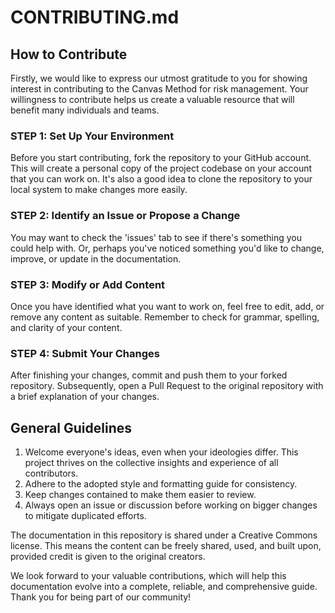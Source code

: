 # CONTRIBUTING.md

## How to Contribute

Firstly, we would like to express our utmost gratitude to you for showing interest in contributing to the Canvas Method for risk management. Your willingness to contribute helps us create a valuable resource that will benefit many individuals and teams.

### STEP 1: Set Up Your Environment 

Before you start contributing, fork the repository to your GitHub account. This will create a personal copy of the project codebase on your account that you can work on. It's also a good idea to clone the repository to your local system to make changes more easily.

### STEP 2: Identify an Issue or Propose a Change 

You may want to check the 'issues' tab to see if there's something you could help with. Or, perhaps you've noticed something you'd like to change, improve, or update in the documentation. 

### STEP 3: Modify or Add Content 

Once you have identified what you want to work on, feel free to edit, add, or remove any content as suitable. Remember to check for grammar, spelling, and clarity of your content. 

### STEP 4: Submit Your Changes 

After finishing your changes, commit and push them to your forked repository. Subsequently, open a Pull Request to the original repository with a brief explanation of your changes. 

## General Guidelines 

1. Welcome everyone's ideas, even when your ideologies differ. This project thrives on the collective insights and experience of all contributors.
2. Adhere to the adopted style and formatting guide for consistency.
3. Keep changes contained to make them easier to review.
4. Always open an issue or discussion before working on bigger changes to mitigate duplicated efforts.

The documentation in this repository is shared under a Creative Commons license. This means the content can be freely shared, used, and built upon, provided credit is given to the original creators.

We look forward to your valuable contributions, which will help this documentation evolve into a complete, reliable, and comprehensive guide. Thank you for being part of our community!
